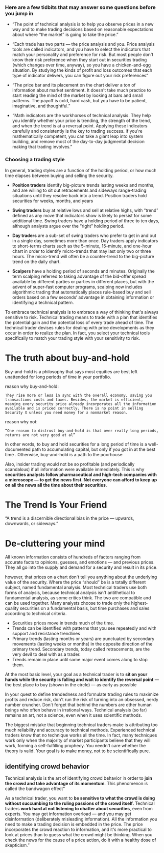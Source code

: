 ### Here are a few tidbits that may answer some questions before you jump in

* “The point of technical analysis is to help you observe prices in a new way and to make trading decisions based on reasonable expectations about where “the market” is going to take the price.”

* “Each trade has two parts — the price analysis and you. Price analysis tools are called indicators, and you have to select the indicators that match your personality and preference for risk. But most people don't know their risk preference when they start out in securities trading (which changes over time, anyway), so you have a chicken-and-egg situation. By studying the kinds of profit and loss outcomes that each type of indicator delivers, you can figure out your risk preferences”

* “The price bar and its placement on the chart deliver a ton of information about market sentiment. It doesn't take much practice to start reading the mind of the market by looking at bars and small patterns. The payoff is cold, hard cash, but you have to be patient, imaginative, and thoughtful.”
* “Math indicators are the workhorses of technical analysis. They help you identify whether your price is trending, the strength of the trend, and when the trend is at a reversal point. Applying these indicators carefully and consistently is the key to trading success. If you're mathematically competent, you can take a giant leap into system building, and remove most of the day-to-day judgmental decision making that trading involves.”

### Choosing a trading style
In general, trading styles are a function of the holding period, or how much time elapses between buying and selling the security.

* **Position traders** identify big-picture trends lasting weeks and months, and are willing to sit out retracements and sideways range-trading situations until they resolve back into a trend. Position traders hold securities for weeks, months, and years

* **Swing traders** buy at relative lows and sell at relative highs, with “trend” defined as any move that indicators show is likely to persist for some additional time. Swing traders have a holding period of three to ten days, although analysts argue over the “right” holding period.

* **Day traders** are a sub-set of swing traders who prefer to get in and out in a single day, sometimes more than once. Day traders apply indicators to short-terms charts such as the 5-minute, 15-minute, and one-hour chart in order to identify micro-trends that may last only two or three hours. The micro-trend will often be a counter-trend to the big-picture trend on the daily chart.

* **Scalpers** have a holding period of seconds and minutes. Originally the term scalping referred to taking advantage of the bid-offer spread available by different parties or parties in different places, but with the advent of super-fast computer programs, scalping now includes algorithmic trading that automatically places rule-based buy and sell orders based on a few seconds’ advantage in obtaining information or identifying a technical pattern.

To embrace technical analysis is to embrace a way of thinking that's always sensitive to risk. Technical trading means to trade with a plan that identifies the potential gain and the potential loss of every trade ahead of time. The technical trader devises rules for dealing with price developments as they occur in order to realize the plan. In fact, you select your technical tools specifically to match your trading style with your sensitivity to risk.


# The truth about buy-and-hold
Buy-and-hold is a philosophy that says most equities are best left unattended for long periods of time in your portfolio. 

reason why buy-and-hold:

    They rise more or less in sync with the overall economy, saving you transactions costs and taxes. Besides, the market is efficient, meaning every security price already incorporates all the information available and is priced correctly. There is no point in selling Security X unless you need money for a nonmarket reason.

reason why not:

    “One reason to distrust buy-and-hold is that over really long periods, returns are not very good at al”

In other words, to buy and hold securities for a long period of time is a well-documented path to accumulating capital, but only if you got in at the best time . Otherwise, buy-and-hold is a path to the poorhouse

Also, insider trading would not be so profitable (and periodically scandalous) if all information were available immediately. This is why **securities analysts follow pharmaceutical and high-tech companies with a microscope — to get the news first. Not everyone can afford to keep up on all the news all the time about their securities**.

# The Trend Is Your Friend

“A trend is a discernible directional bias in the price — upwards, downwards, or sideways.”

# De-cluttering your mind

All known information consists of hundreds of factors ranging from accurate facts to opinions, guesses, and emotions — and previous prices. They all go into the supply and demand for a security and result in its price.

however, that prices on a chart don't tell you anything about the underlying value of the security. Where the price “should” be is a totally different subject, named fundamental analysis. Most technical traders use both forms of analysis, because technical analysis isn't antithetical to fundamental analysis, as some critics think. The two are compatible and can be used together. Many analysts choose to trade only the highest-quality securities on a fundamental basis, but time purchases and sales according to technical criteria.

* Securities prices move in trends much of the time.
* Trends can be identified with patterns that you see repeatedly and with support and resistance trendlines
*  Primary trends (lasting months or years) are punctuated by secondary movements (lasting weeks or months) in the opposite direction of the primary trend. Secondary trends, today called retracements, are the very devil to deal with as a trader.
*  Trends remain in place until some major event comes along to stop them.

At the most basic level, your goal as a technical trader is to **sit on your hands while the security is falling and wait to identify the reversal point** — the best place to buy (shown in the circle) — as early as possible

In your quest to define trendedness and formulate trading rules to maximize profits and reduce risk, don't run the risk of turning into an obsessed, nerdy number cruncher. Don't forget that behind the numbers are other human beings who often behave in irrational ways. Technical analysis (so far) remains an art, not a science, even when it uses scientific methods.

The biggest mistake that beginning technical traders make is attributing too much reliability and accuracy to technical methods. Experienced technical traders know that no technique works all the time. In fact, many techniques work only when the majority of market participants believe that they will work, forming a self-fulfilling prophecy. You needn't care whether the theory is valid. Your goal is to make money, not to be scientifically pure.

## identifying crowd behavior
Technical analysis is the art of identifying crowd behavior in order to **join the crowd and take advantage of its momentum**. This phenomenon is called the bandwagon effect”

As a technical trader, you want to **be sensitive to what the crowd is doing without succumbing to the ruling passions of the crowd itself**. Technical traders **work hard at not listening to chatter about securities**, even from experts. You may get information overload — and you may get disinformation (deliberately misleading information). All the information you need to make a trading decision is embedded in the price. The price incorporates the crowd reaction to information, and it's more practical to look at prices than to guess what the crowd might be thinking. When you check the news for the cause of a price action, do it with a healthy dose of skepticism.”




